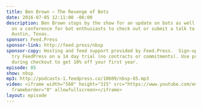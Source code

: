 ```yaml
---
title: Ben Brown — The Revenge of Bots
date: 2016-07-05 12:11:00 -06:00
description: Ben Brown stops by the show for an update on bots as well as some news
  on a conference for bot enthusiasts to check out or submit a talk to coming up in
  Austin, Texas.
sponsor: Feed.Press
sponsor-link: http://feed.press/nbsp
sponsor-copy: Hosting and feed support provided by Feed.Press.  Sign-up today and
  try FeedPress on a 14 day trial (no contracts or commitments). Use promo code *nbsp*
  during checkout to get 10% off your first year.
episode: 85
show: nbsp
mp3: http://podcasts-1.feedpress.co/10609/nbsp-85.mp3
video: <iframe width="560" height="315" src="https://www.youtube.com/embed/wYDIDYyMFAg"
  frameborder="0" allowfullscreen></iframe>
layout: episode
---
```



